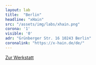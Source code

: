 ```yaml
---
layout: lab
title:  "Berlin"
headline: "xHain"
src: "/assets/img/labs/xhain.png"
corona: '1'
visible: '0'
adr: "Grünberger Str. 16 10243 Berlin"
coronalink: "https://x-hain.de/de/"
---
```


<div class="content-wrap btn-wrap">
    <a class="edu-btn black" href="https://x-hain.de/de/" target="_blank">Zur Werkstatt</a>
</div>
